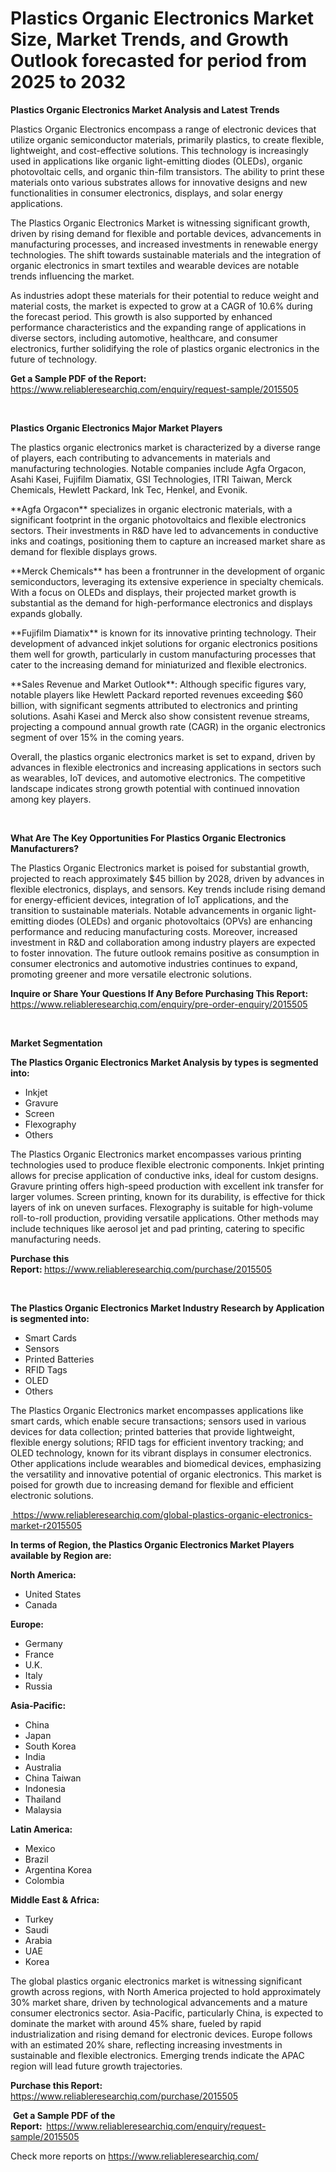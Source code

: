<p><h1>Plastics Organic Electronics Market Size, Market Trends, and Growth Outlook forecasted for period from 2025 to 2032</h1></p><p><strong>Plastics Organic Electronics Market Analysis and Latest Trends</strong></p>
<p><p>Plastics Organic Electronics encompass a range of electronic devices that utilize organic semiconductor materials, primarily plastics, to create flexible, lightweight, and cost-effective solutions. This technology is increasingly used in applications like organic light-emitting diodes (OLEDs), organic photovoltaic cells, and organic thin-film transistors. The ability to print these materials onto various substrates allows for innovative designs and new functionalities in consumer electronics, displays, and solar energy applications.</p><p>The Plastics Organic Electronics Market is witnessing significant growth, driven by rising demand for flexible and portable devices, advancements in manufacturing processes, and increased investments in renewable energy technologies. The shift towards sustainable materials and the integration of organic electronics in smart textiles and wearable devices are notable trends influencing the market.</p><p>As industries adopt these materials for their potential to reduce weight and material costs, the market is expected to grow at a CAGR of 10.6% during the forecast period. This growth is also supported by enhanced performance characteristics and the expanding range of applications in diverse sectors, including automotive, healthcare, and consumer electronics, further solidifying the role of plastics organic electronics in the future of technology.</p></p>
<p><strong>Get a Sample PDF of the Report:&nbsp;</strong> <a href="https://www.reliableresearchiq.com/enquiry/request-sample/2015505?utm_campaign=1581&utm_medium=2&utm_source=Github&utm_content=ia&utm_term=17012025&utm_id=plastics-organic-electronics">https://www.reliableresearchiq.com/enquiry/request-sample/2015505</a></p>
<p>&nbsp;</p>
<p><strong>Plastics Organic Electronics Major Market Players</strong></p>
<p><p>The plastics organic electronics market is characterized by a diverse range of players, each contributing to advancements in materials and manufacturing technologies. Notable companies include Agfa Orgacon, Asahi Kasei, Fujifilm Diamatix, GSI Technologies, ITRI Taiwan, Merck Chemicals, Hewlett Packard, Ink Tec, Henkel, and Evonik.</p><p>**Agfa Orgacon** specializes in organic electronic materials, with a significant footprint in the organic photovoltaics and flexible electronics sectors. Their investments in R&D have led to advancements in conductive inks and coatings, positioning them to capture an increased market share as demand for flexible displays grows.</p><p>**Merck Chemicals** has been a frontrunner in the development of organic semiconductors, leveraging its extensive experience in specialty chemicals. With a focus on OLEDs and displays, their projected market growth is substantial as the demand for high-performance electronics and displays expands globally.</p><p>**Fujifilm Diamatix** is known for its innovative printing technology. Their development of advanced inkjet solutions for organic electronics positions them well for growth, particularly in custom manufacturing processes that cater to the increasing demand for miniaturized and flexible electronics.</p><p>**Sales Revenue and Market Outlook**: Although specific figures vary, notable players like Hewlett Packard reported revenues exceeding $60 billion, with significant segments attributed to electronics and printing solutions. Asahi Kasei and Merck also show consistent revenue streams, projecting a compound annual growth rate (CAGR) in the organic electronics segment of over 15% in the coming years.</p><p>Overall, the plastics organic electronics market is set to expand, driven by advances in flexible electronics and increasing applications in sectors such as wearables, IoT devices, and automotive electronics. The competitive landscape indicates strong growth potential with continued innovation among key players.</p></p>
<p>&nbsp;</p>
<p><strong>What Are The Key Opportunities For Plastics Organic Electronics Manufacturers?</strong></p>
<p><p>The Plastics Organic Electronics market is poised for substantial growth, projected to reach approximately $45 billion by 2028, driven by advances in flexible electronics, displays, and sensors. Key trends include rising demand for energy-efficient devices, integration of IoT applications, and the transition to sustainable materials. Notable advancements in organic light-emitting diodes (OLEDs) and organic photovoltaics (OPVs) are enhancing performance and reducing manufacturing costs. Moreover, increased investment in R&D and collaboration among industry players are expected to foster innovation. The future outlook remains positive as consumption in consumer electronics and automotive industries continues to expand, promoting greener and more versatile electronic solutions.</p></p>
<p><strong>Inquire or Share Your Questions If Any Before Purchasing This Report:</strong> <a href="https://www.reliableresearchiq.com/enquiry/pre-order-enquiry/2015505?utm_campaign=1581&utm_medium=2&utm_source=Github&utm_content=ia&utm_term=17012025&utm_id=plastics-organic-electronics">https://www.reliableresearchiq.com/enquiry/pre-order-enquiry/2015505</a></p>
<p>&nbsp;</p>
<p><strong>Market Segmentation</strong></p>
<p><strong>The Plastics Organic Electronics Market Analysis by types is segmented into:</strong></p>
<p><ul><li>Inkjet</li><li>Gravure</li><li>Screen</li><li>Flexography</li><li>Others</li></ul></p>
<p><p>The Plastics Organic Electronics market encompasses various printing technologies used to produce flexible electronic components. Inkjet printing allows for precise application of conductive inks, ideal for custom designs. Gravure printing offers high-speed production with excellent ink transfer for larger volumes. Screen printing, known for its durability, is effective for thick layers of ink on uneven surfaces. Flexography is suitable for high-volume roll-to-roll production, providing versatile applications. Other methods may include techniques like aerosol jet and pad printing, catering to specific manufacturing needs.</p></p>
<p><strong>Purchase this Report:&nbsp;</strong><a href="https://www.reliableresearchiq.com/purchase/2015505?utm_campaign=1581&utm_medium=2&utm_source=Github&utm_content=ia&utm_term=17012025&utm_id=plastics-organic-electronics">https://www.reliableresearchiq.com/purchase/2015505</a></p>
<p>&nbsp;</p>
<p><strong>The Plastics Organic Electronics Market Industry Research by Application is segmented into:</strong></p>
<p><ul><li>Smart Cards</li><li>Sensors</li><li>Printed Batteries</li><li>RFID Tags</li><li>OLED</li><li>Others</li></ul></p>
<p><p>The Plastics Organic Electronics market encompasses applications like smart cards, which enable secure transactions; sensors used in various devices for data collection; printed batteries that provide lightweight, flexible energy solutions; RFID tags for efficient inventory tracking; and OLED technology, known for its vibrant displays in consumer electronics. Other applications include wearables and biomedical devices, emphasizing the versatility and innovative potential of organic electronics. This market is poised for growth due to increasing demand for flexible and efficient electronic solutions.</p></p>
<p><a href="https://www.reliableresearchiq.com/global-plastics-organic-electronics-market-r2015505?utm_campaign=1581&utm_medium=2&utm_source=Github&utm_content=ia&utm_term=17012025&utm_id=plastics-organic-electronics">&nbsp;https://www.reliableresearchiq.com/global-plastics-organic-electronics-market-r2015505</a></p>
<p><strong>In terms of Region, the Plastics Organic Electronics Market Players available by Region are:</strong></p>
<p>
    <p> <strong> North America: </strong>
        <ul>
            <li>United States</li>
            <li>Canada</li>
        </ul>
        </p> 
    <p> <strong> Europe: </strong>
        <ul>
            <li>Germany</li>
            <li>France</li>
            <li>U.K.</li>
            <li>Italy</li>
            <li>Russia</li>
        </ul>
        </p> 
    <p> <strong> Asia-Pacific: </strong>
        <ul>
            <li>China</li>
            <li>Japan</li>
            <li>South Korea</li>
            <li>India</li>
            <li>Australia</li>
            <li>China Taiwan</li>
            <li>Indonesia</li>
            <li>Thailand</li>
            <li>Malaysia</li>
        </ul>
        </p> 
    <p> <strong> Latin America: </strong>
        <ul>
            <li>Mexico</li>
            <li>Brazil</li>
            <li>Argentina Korea</li>
            <li>Colombia</li>
        </ul>
        </p> 
    <p> <strong> Middle East & Africa: </strong>
        <ul>
            <li>Turkey</li>
            <li>Saudi</li>
            <li>Arabia</li>
            <li>UAE</li>
            <li>Korea</li>
        </ul>
    </p>
    </p>
<p><p>The global plastics organic electronics market is witnessing significant growth across regions, with North America projected to hold approximately 30% market share, driven by technological advancements and a mature consumer electronics sector. Asia-Pacific, particularly China, is expected to dominate the market with around 45% share, fueled by rapid industrialization and rising demand for electronic devices. Europe follows with an estimated 20% share, reflecting increasing investments in sustainable and flexible electronics. Emerging trends indicate the APAC region will lead future growth trajectories.</p></p>
<p><strong>Purchase this Report: </strong><a href="https://www.reliableresearchiq.com/purchase/2015505?utm_campaign=1581&utm_medium=2&utm_source=Github&utm_content=ia&utm_term=17012025&utm_id=plastics-organic-electronics">https://www.reliableresearchiq.com/purchase/2015505</a></p>
<p>&nbsp;<strong>Get a Sample PDF of the Report:&nbsp;&nbsp;</strong><a href="https://www.reliableresearchiq.com/enquiry/request-sample/2015505?utm_campaign=1581&utm_medium=2&utm_source=Github&utm_content=ia&utm_term=17012025&utm_id=plastics-organic-electronics">https://www.reliableresearchiq.com/enquiry/request-sample/2015505</a></p>
<p><strong></strong></p>
<p>Check more reports on <a href="https://www.reliableresearchiq.com/?utm_campaign=1581&utm_medium=2&utm_source=Github&utm_content=ia&utm_term=17012025&utm_id=plastics-organic-electronics">https://www.reliableresearchiq.com/</a></p>